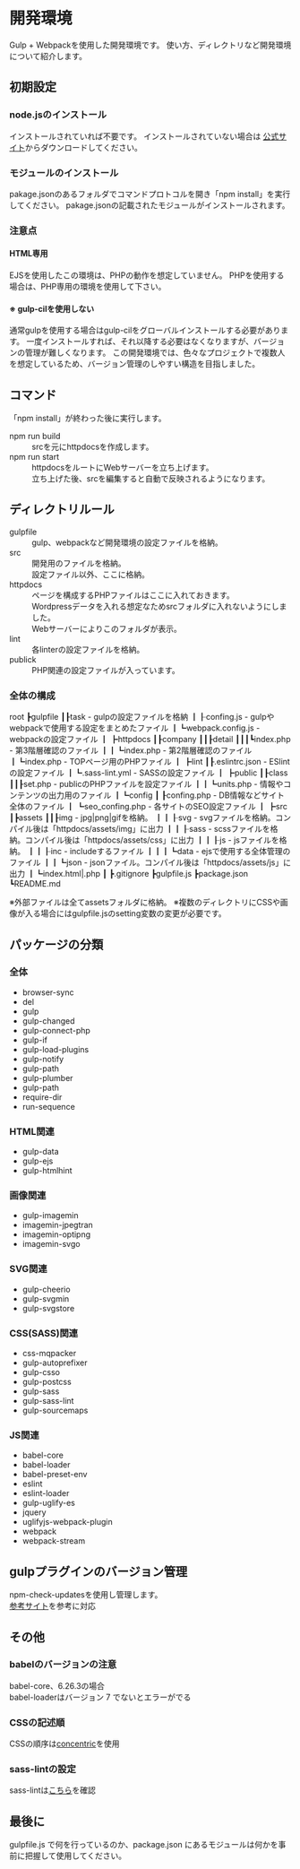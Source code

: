 # 開発環境

Gulp + Webpackを使用した開発環境です。
使い方、ディレクトリなど開発環境について紹介します。

## 初期設定
### node.jsのインストール
インストールされていれば不要です。
インストールされていない場合は <a href="https://nodejs.org/ja/" target="_blank">公式サイト</a>からダウンロードしてください。

### モジュールのインストール
pakage.jsonのあるフォルダでコマンドプロトコルを開き「npm install」を実行してください。
pakage.jsonの記載されたモジュールがインストールされます。

### 注意点

#### HTML専用
EJSを使用したこの環境は、PHPの動作を想定していません。
PHPを使用する場合は、PHP専用の環境を使用して下さい。

#### ※ gulp-cilを使用しない
通常gulpを使用する場合はgulp-cilをグローバルインストールする必要があります。
一度インストールすれば、それ以降する必要はなくなりますが、バージョンの管理が難しくなります。
この開発環境では、色々なプロジェクトで複数人を想定しているため、バージョン管理のしやすい構造を目指しました。

## コマンド
「npm install」が終わった後に実行します。

<dl>
<dt>npm run build</dt>
<dd>srcを元にhttpdocsを作成します。</dd>

<dt>npm run start</dt>
<dd>httpdocsをルートにWebサーバーを立ち上げます。<br>立ち上げた後、srcを編集すると自動で反映されるようになります。</dd>
</dl>

## ディレクトリルール
<dl>
<dt>gulpfile</dt>
<dd>gulp、webpackなど開発環境の設定ファイルを格納。</dd>

<dt>src</dt>
<dd>開発用のファイルを格納。<br>設定ファイル以外、ここに格納。</dd>

<dt>httpdocs</dt>
<dd>ページを構成するPHPファイルはここに入れておきます。<br>Wordpressデータを入れる想定なためsrcフォルダに入れないようにしました。<br>Webサーバーによりこのフォルダが表示。</dd>

<dt>lint</dt>
<dd>各linterの設定ファイルを格納。</dd>

<dt>publick</dt>
<dd>PHP関連の設定ファイルが入っています。</dd>
</dl>

### 全体の構成
root
┣gulpfile
┃┠task              - gulpの設定ファイルを格納
┃┠confing.js        - gulpやwebpackで使用する設定をまとめたファイル
┃┗webpack.config.js - webpackの設定ファイル
┃
┣httpdocs
┃┠company
┃┃┠detail
┃┃┃┗index.php    - 第3階層確認のファイル
┃┃┗index.php     - 第2階層確認のファイル
┃┗index.php      - TOPページ用のPHPファイル
┃
┣lint
┃┠.eslintrc.json - ESlintの設定ファイル
┃┗.sass-lint.yml - SASSの設定ファイル
┃
┣public
┃┠class
┃┃┠set.php         - publicのPHPファイルを設定ファイル
┃┃┗units.php       - 情報やコンテンツの出力用のファイル
┃┗config
┃ ┠confing.php     - DB情報などサイト全体のファイル
┃ ┗seo_confing.php - 各サイトのSEO設定ファイル
┃
┣src
┃┣assets
┃┃┠img   - jpg|png|gifを格納。
┃┃┠svg   - svgファイルを格納。コンパイル後は「httpdocs/assets/img」に出力
┃┃┠sass  - scssファイルを格納。コンパイル後は「httpdocs/assets/css」に出力
┃┃┠js    - jsファイルを格納。
┃┃┠inc   - includeするファイル
┃┃┃┗data - ejsで使用する全体管理のファイル
┃┃┗json  - jsonファイル。コンパイル後は「httpdocs/assets/js」に出力
┃┗index.html|.php
┃
┣.gitignore
┣gulpfile.js
┣package.json
┗README.md

※外部ファイルは全てassetsフォルダに格納。
※複数のディレクトリにCSSや画像が入る場合にはgulpfile.jsのsetting変数の変更が必要です。

## パッケージの分類
### 全体
- browser-sync
- del
- gulp
- gulp-changed
- gulp-connect-php
- gulp-if
- gulp-load-plugins
- gulp-notify
- gulp-path
- gulp-plumber
- gulp-path
- require-dir
- run-sequence

### HTML関連
- gulp-data
- gulp-ejs
- gulp-htmlhint

### 画像関連
- gulp-imagemin
- imagemin-jpegtran
- imagemin-optipng
- imagemin-svgo

### SVG関連
- gulp-cheerio
- gulp-svgmin
- gulp-svgstore

### CSS(SASS)関連
- css-mqpacker
- gulp-autoprefixer
- gulp-csso
- gulp-postcss
- gulp-sass
- gulp-sass-lint
- gulp-sourcemaps

### JS関連
- babel-core
- babel-loader
- babel-preset-env
- eslint
- eslint-loader
- gulp-uglify-es
- jquery
- uglifyjs-webpack-plugin
- webpack
- webpack-stream

## gulpプラグインのバージョン管理
npm-check-updatesを使用し管理します。<br>
<a href="http://tacamy.hatenablog.com/entry/2016/08/10/193603" target="_blank">参考サイト</a>を参考に対応

## その他
### babelのバージョンの注意
babel-core、6.26.3の場合<br>
babel-loaderはバージョン 7 でないとエラーがでる

### CSSの記述順
CSSの順序は<a href="https://github.com/sasstools/sass-lint/blob/develop/lib/config/property-sort-orders/concentric.yml" target="_blank">concentric</a>を使用

### sass-lintの設定
sass-lintは<a href="https://github.com/sasstools/sass-lint/tree/develop/docs/rules" target="_blank">こちら</a>を確認

## 最後に
gulpfile.js で何を行っているのか、package.json にあるモジュールは何かを事前に把握して使用してください。
